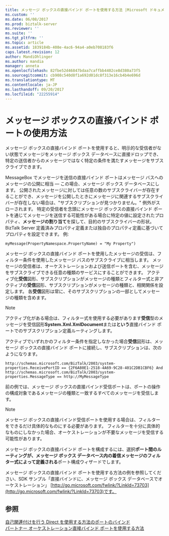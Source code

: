 ```yaml
---
title: メッセージ ボックスの直接バインド ポートを使用する方法 |Microsoft ドキュメント
ms.custom: ''
ms.date: 06/08/2017
ms.prod: biztalk-server
ms.reviewer: ''
ms.suite: ''
ms.tgt_pltfrm: ''
ms.topic: article
ms.assetid: 1839184b-408e-4ac6-94a4-a0eb708183f6
caps.latest.revision: 12
author: MandiOhlinger
ms.author: mandia
manager: anneta
ms.openlocfilehash: 82fbe52d46847bdaa7caffbb4402ce8d380a73f5
ms.sourcegitcommit: cb908c540d8f1a692d01dc8f313e16cb4b4e696d
ms.translationtype: MT
ms.contentlocale: ja-JP
ms.lasthandoff: 09/20/2017
ms.locfileid: "22255914"
---
```

# <a name="how-to-use-messagebox-direct-bound-ports"></a>メッセージ ボックスの直接バインド ポートの使用方法
メッセージ ボックスの直接バインド ポートを使用すると、明示的な受信者がない状態でメッセージをメッセージ ボックス データベースに直接ドロップでき、特定の送信者からのメッセージではなく特定の条件を満たすメッセージをサブスクライブできます。  
  
 MessageBox でメッセージを送信の直接バインド ポートはメッセージ バスへのメッセージの公開に相当 — この場合、メッセージ ボックス データベースにします。 公開されたメッセージに対しては任意の数のサブスクライバーが存在することができ、メッセージを公開したときにメッセージに関連するサブスクライバーが存在しない場合は、"サブスクリプションが見つかりません。" 例外がスローされます。 特定の受信者を念頭にメッセージ ボックスの直接バインド ポートを通じてメッセージを送信する可能性がある場合に特定の値に設定されたプロパティ、**メッセージの割り当て**を探して、目的のサブスクライバーの形状。 BizTalk Server 定義済みプロパティ定義または独自のプロパティ定義に基づいてプロパティを設定できます。 例:  
  
```  
myMessage(PropertyNamespace.PropertyName) = "My Property")  
```  
  
 メッセージ ボックスの直接バインド ポートを使用したメッセージの受信は、フィルター条件を使用したメッセージ バスのサブスクライブに相当します。 メッセージの受信者は、オーケストレーションおよび送信ポートを含む、メッセージをサブスクライブできる任意の種類のサービスにすることができます。 アクティブ化**受信**図形、サブスクリプションがメッセージの種類とフィルター式と非アクティブの**受信**図形、サブスクリプションがメッセージの種類と、相関関係を設定します。 各**受信**図形は常に、そのサブスクリプションの一部としてメッセージの種類を含めます。  
  
> [!NOTE]
>  アクティブ化がある場合は、フィルター式を使用する必要があります**受信**型のメッセージを受信図形**System.Xml.XmlDocument**または**という**直接バインド ポートでのサブスクリプション定義ルーティングします。  
  
 アクティブでいずれかのフィルター条件を指定しなかった場合**受信**図形は、メッセージ ボックスの直接バインド ポートに接続し、サブスクリプションは、次のようになります。  
  
```  
http://schemas.microsoft.com/BizTalk/2003/system-properties.ReceivePortID == {2F6A80E1-2518-4A69-9C28-401C2DB1CBF6} And  
http://schemas.microsoft.com/BizTalk/2003/system-properties.MessageType == http://MyMessageType  
```  
  
 前の例では、メッセージ ボックスの直接バインド受信ポートは、ポートの操作の構成対象であるメッセージの種類と一致するすべてのメッセージを受信します。  
  
> [!NOTE]
>  メッセージ ボックスの直接バインド受信ポートを使用する場合は、フィルターをできるだけ具体的なものにする必要があります。 フィルターを十分に具体的なものにしなかった場合、オーケストレーションが不要なメッセージを受信する可能性があります。  
  
 メッセージ ボックスの直接バインド ポートを構成するには、選択**ポート間のルーティングが、メッセージ ボックス データベース内の着信メッセージのフィルター式によって定義される**ポート構成ウィザードでします。  
  
 メッセージ ボックスの直接バインド ポートを使用する方法の例を参照してください、SDK サンプル「直接バインドに、メッセージ ボックス データベースでオーケストレーション」 [http://go.microsoft.com/fwlink/?LinkId=73703](http://go.microsoft.com/fwlink/?LinkId=73703)です。  
  
## <a name="see-also"></a>参照  
 [自己関連付けを行う Direct を使用する方法のポートのバインド](../core/how-to-use-self-correlating-direct-bound-ports.md)   
 [パートナー オーケストレーション直接バインド ポートを使用する方法](../core/how-to-use-partner-orchestration-direct-bound-ports.md)
